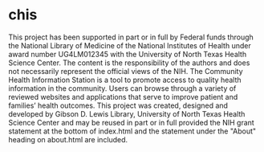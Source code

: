 # chis
This project has been supported in part or in full by Federal funds through the National Library of Medicine of the National Institutes of Health under award number UG4LM012345 with the University of North Texas Health Science Center. The content is the responsibility of the authors and does not necessarily represent the official views of the NIH.
The Community Health Information Station is a tool to promote access to quality health information in the community. Users can browse through a variety of reviewed websites and applications that serve to improve patient and families’ health outcomes.
This project was created, designed and developed by Gibson D. Lewis Library, University of North Texas Health Science Center and may be reused in part or in full provided the NIH grant statement at the bottom of index.html and the statement under the "About" heading on about.html are included.
